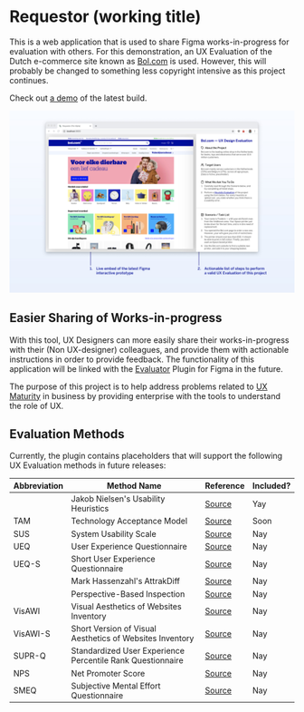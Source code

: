 # Requestor (working title)

This is a web application that is used to share Figma works-in-progress for evaluation with others. For this demonstration, an UX Evaluation of the Dutch e-commerce site known as [Bol.com](https://bol.com) is used. However, this will probably be changed to something less copyright intensive as this project continues.

Check out [a demo](https://ajgeel.github.io/requestor/) of the latest build.

![Requestor's User Interface](i/concept-overview.jpg)

## Easier Sharing of Works-in-progress

With this tool, UX Designers can more easily share their works-in-progress with their (Non UX-designer) colleagues, and provide them with actionable instructions in order to provide feedback. The functionality of this application will be linked with the [Evaluator](https://github.com/AJGeel/figma-sample-plugin) Plugin for Figma in the future.

The purpose of this project is to help address problems related to [UX Maturity](https://scholar.google.com/scholar?hl=en&as_sdt=0,5&q=ux+maturity) in business by providing enterprise with the tools to understand the role of UX.

## Evaluation Methods

Currently, the plugin contains placeholders that will support the following UX Evaluation methods in future releases:

| Abbreviation | Method Name | Reference | Included? |
| ----------- | ----------- | ------------ |  ------------ |
|  | Jakob Nielsen's Usability Heuristics | [Source](https://pdfs.semanticscholar.org/5f03/b251093aee730ab9772db2e1a8a7eb8522cb.pdf) | Yay |
| TAM | Technology Acceptance Model | [Source](https://aisel.aisnet.org/cgi/viewcontent.cgi?article=3217&context=cais) | Soon |
| SUS | System Usability Scale | [Source](https://www.tandfonline.com/doi/full/10.1080/10447310802205776?casa_token=wLCMqVhOazgAAAAA%3AaUu22LmVqkPCoaALCDWNvubf9nsJV9KsvvsfgXclGWPInxUJxnpT5IRw_W0sGMPXBQxIKyQk49edMw) | Nay |
| UEQ | User Experience Questionnaire | [Source](https://link.springer.com/chapter/10.1007/978-3-540-89350-9_6) | Nay |
| UEQ-S | Short User Experience Questionnaire | [Source](https://www.academia.edu/download/54456371/ijimai20174_6_14_pdf_20309.pdf) | Nay |
|  | Mark Hassenzahl's AttrakDiff | [Source](https://link.springer.com/chapter/10.1007/978-3-322-80058-9_19) | Nay |
|  | Perspective-Based Inspection | [Source](https://link.springer.com/article/10.1023/A:1009803214692) | Nay |
| VisAWI | Visual Aesthetics of Websites Inventory | [Source](https://dl.gi.de/handle/20.500.12116/5886) | Nay |
| VisAWI-S | Short Version of Visual Aesthetics of Websites Inventory | [Source](https://www.tandfonline.com/doi/full/10.1080/0144929X.2012.694910?casa_token=LjJw97_0UqcAAAAA%3AWiU2Q7NysPq7d0UzhpZ8re_U0jRZ8J6QVHGuPzn00igJybSWlWUwai_VFDYNxk5yKcskAoVSHr5O1g) | Nay |
| SUPR-Q | Standardized User Experience Percentile Rank Questionnaire | [Source](https://pdfs.semanticscholar.org/d26e/9fe6bc5777ddbaf0265ba0c405981f59177d.pdf) | Nay |
| NPS | Net Promoter Score | [Source](https://www.nashc.net/wp-content/uploads/2014/10/the-one-number-you-need-to-know.pdf) | Nay |
| SMEQ | Subjective Mental Effort Questionnaire | [Source](https://dl.acm.org/doi/pdf/10.1145/1518701.1518946?casa_token=18xKc3uimFIAAAAA:dF-4F_zWclcQ7PfqDKgB7cR_2SdSYqwsQDYeMWOY_rdw66LFegtxqUHGqtLJKvnq7UN_1jBpSpI7EQ) | Nay |
